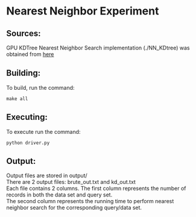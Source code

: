 Nearest Neighbor Experiment
===========================

Sources:
--------
GPU KDTree Nearest Neighbor Search implementation (./NN_KDtree) was obtained from [here](http://nghiaho.com/?p=437)


Building:
--------
To build, run the command:  
```
make all
```  

Executing:
----------
To execute run the command:  
```
python driver.py
```  

Output:
-------
Output files are stored in output/  
There are 2 output files: brute_out.txt and kd_out.txt  
Each file contains 2 columns. The first column represents the number of records in both the data set and query set.  
The second column represents the running time to perform nearest neighbor search for the corresponding query/data set.  
